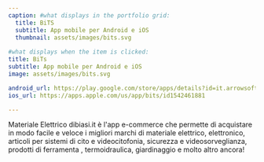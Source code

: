 ```yaml
---
caption: #what displays in the portfolio grid:
  title: BiTS
  subtitle: App mobile per Android e iOS
  thumbnail: assets/images/bits.svg
  
#what displays when the item is clicked:
title: BiTs
subtitle: App mobile per Android e iOS
image: assets/images/bits.svg

android_url: https://play.google.com/store/apps/details?id=it.arrowsoft.projects.thirdparty.getintouch.it.dibiasi.dibiasiitgit.kip
ios_url: https://apps.apple.com/us/app/bits/id1542461881

---
```

Materiale Elettrico dibiasi.it è l'app e-commerce che permette di acquistare in modo facile e veloce i migliori marchi di materiale elettrico, elettronico,  articoli per sistemi di cito e videocitofonia, sicurezza e videosorveglianza, prodotti di ferramenta , termoidraulica, giardinaggio e molto altro ancora!
